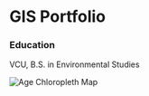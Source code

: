 # GIS Portfolio
### Education
VCU, B.S. in Environmental Studies

![Age Chloropleth Map](https://github.com/riarathod/riarathod.github.io/assets/3643312/c5f7e59d-4b4c-4bc0-8bda-024d417687f4)





